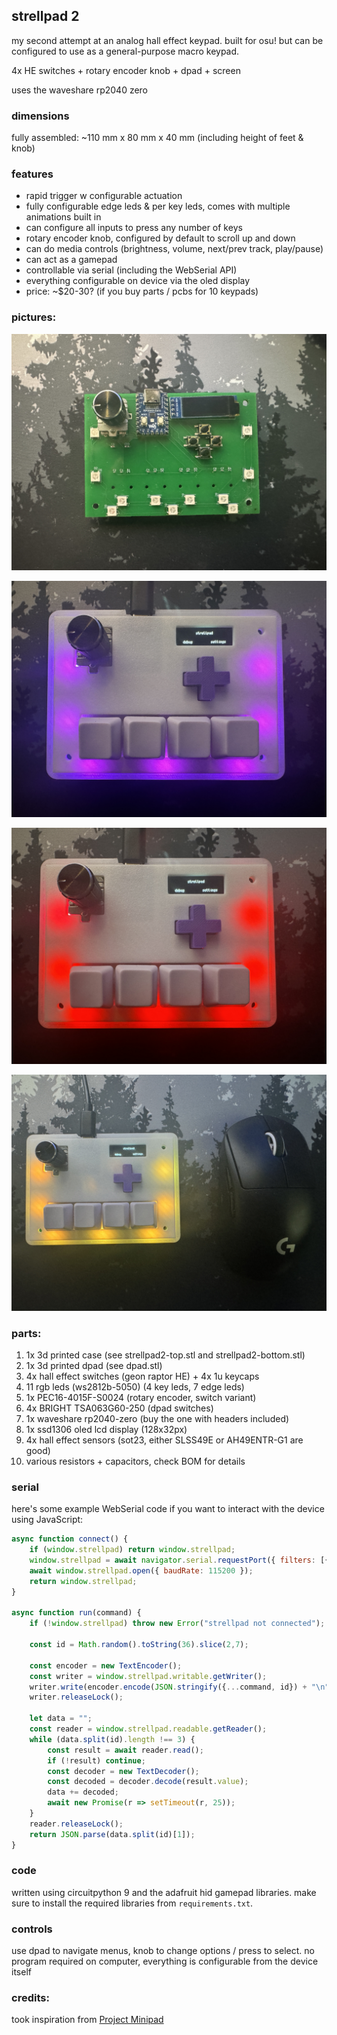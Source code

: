 ## strellpad 2

my second attempt at an analog hall effect keypad. built for osu! but can be configured to use as a general-purpose macro keypad.

4x HE switches + rotary encoder knob + dpad + screen

uses the waveshare rp2040 zero

### dimensions

fully assembled: ~110 mm x 80 mm x 40 mm (including height of feet & knob)

### features

* rapid trigger w configurable actuation
* fully configurable edge leds & per key leds, comes with multiple animations built in
* can configure all inputs to press any number of keys
* rotary encoder knob, configured by default to scroll up and down
* can do media controls (brightness, volume, next/prev track, play/pause)
* can act as a gamepad
* controllable via serial (including the WebSerial API)
* everything configurable on device via the oled display
* price: ~$20-30? (if you buy parts / pcbs for 10 keypads)

### pictures:

![](images/pcb.jpg)

![](images/a.jpg)

![](images/b.jpg)

![](images/c.jpg)

### parts:

1. 1x 3d printed case (see strellpad2-top.stl and strellpad2-bottom.stl)
2. 1x 3d printed dpad (see dpad.stl)
3. 4x hall effect switches (geon raptor HE) + 4x 1u keycaps
4. 11 rgb leds (ws2812b-5050) (4 key leds, 7 edge leds)
5. 1x PEC16-4015F-S0024 (rotary encoder, switch variant)
6. 4x BRIGHT TSA063G60-250 (dpad switches)
7. 1x waveshare rp2040-zero (buy the one with headers included)
8. 1x ssd1306 oled lcd display (128x32px)
9. 4x hall effect sensors (sot23, either SLSS49E or AH49ENTR-G1 are good)
10. various resistors + capacitors, check BOM for details

### serial

here's some example WebSerial code if you want to interact with the device using JavaScript:
```javascript
async function connect() {
    if (window.strellpad) return window.strellpad;
    window.strellpad = await navigator.serial.requestPort({ filters: [{ usbVendorId: 0x727 }] });
    await window.strellpad.open({ baudRate: 115200 });
    return window.strellpad;
}

async function run(command) {
    if (!window.strellpad) throw new Error("strellpad not connected");
        
    const id = Math.random().toString(36).slice(2,7);
    
    const encoder = new TextEncoder();
    const writer = window.strellpad.writable.getWriter();
    writer.write(encoder.encode(JSON.stringify({...command, id}) + "\n"));
    writer.releaseLock();

    let data = "";
    const reader = window.strellpad.readable.getReader();
    while (data.split(id).length !== 3) {
        const result = await reader.read();
        if (!result) continue;
        const decoder = new TextDecoder();
        const decoded = decoder.decode(result.value);
        data += decoded;
        await new Promise(r => setTimeout(r, 25));
    }
    reader.releaseLock();
    return JSON.parse(data.split(id)[1]);
}
```

### code

written using circuitpython 9 and the adafruit hid gamepad libraries. make sure to install the required libraries from `requirements.txt`.

### controls

use dpad to navigate menus, knob to change options / press to select. no program required on computer, everything is configurable from the device itself

### credits:

took inspiration from [Project Minipad](https://github.com/minipadKB)